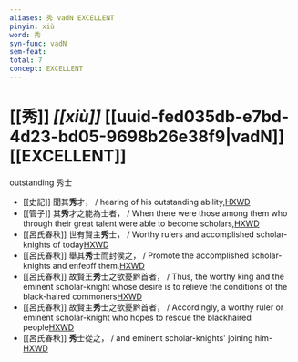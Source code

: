 ```yaml
---
aliases: 秀 vadN EXCELLENT
pinyin: xiù
word: 秀
syn-func: vadN
sem-feat: 
total: 7
concept: EXCELLENT 
---
```

# [[秀]] *[[xiù]]*  [[uuid-fed035db-e7bd-4d23-bd05-9698b26e38f9|vadN]] [[EXCELLENT]]
outstanding 秀士
 - [[史記]] 聞其**秀**才， / hearing of his outstanding ability,[HXWD](https://hxwd.org/textview.html?location=KR2a0001_tls_084-19a.8)
 - [[管子]] 其**秀**才之能為士者， / When there were those among them who through their great talent were able to become scholars,[HXWD](https://hxwd.org/textview.html?location=KR3c0001_tls_008-62a.6)
 - [[呂氏春秋]] 世有賢主**秀**士， / Worthy rulers and accomplished scholar-knights of today[HXWD](https://hxwd.org/textview.html?location=KR3j0009_tls_007-14a.12)
 - [[呂氏春秋]] 舉其**秀**士而封侯之， / Promote the accomplished scholar-knights and enfeoff them.[HXWD](https://hxwd.org/textview.html?location=KR3j0009_tls_007-23a.39)
 - [[呂氏春秋]] 故賢王**秀**士之欲憂黔首者， / Thus, the worthy king and the eminent scholar-knight whose desire is to relieve the conditions of the black-haired commoners[HXWD](https://hxwd.org/textview.html?location=KR3j0009_tls_013-27a.59)
 - [[呂氏春秋]] 故賢主**秀**士之欲憂黔首者， / Accordingly, a worthy ruler or eminent scholar-knight who hopes to rescue the blackhaired people[HXWD](https://hxwd.org/textview.html?location=KR3j0009_tls_014-21a.20)
 - [[呂氏春秋]] **秀**士從之， / and eminent scholar-knights' joining him-[HXWD](https://hxwd.org/textview.html?location=KR3j0009_tls_014-33a.12)